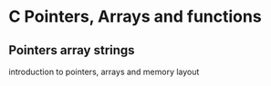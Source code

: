 # C Pointers, Arrays and functions

## Pointers array strings

introduction to pointers, arrays and memory layout
